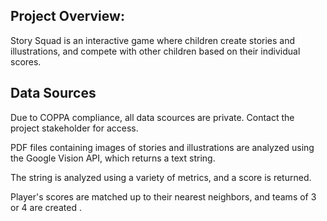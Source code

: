 ## Project Overview:

Story Squad is an interactive game where children create stories and illustrations, and compete with other children based on their individual scores.

## Data Sources

Due to COPPA compliance, all data scources are private. Contact the project stakeholder for access.


PDF files containing images of stories and illustrations are analyzed using the Google Vision API, which returns a text string. 

The string is analyzed using a variety of metrics, and a score is returned. 

Player's scores are matched up to their nearest neighbors, and teams of 3 or 4 are created . 

